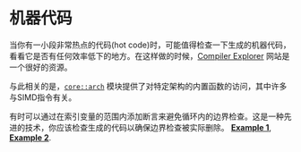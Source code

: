 # 机器代码

当你有一小段非常热点的代码(hot code)时，可能值得检查一下生成的机器代码，看看它是否有任何效率低下的地方。在这样做的时候，[Compiler Explorer] 网站是一个很好的资源。

[Compiler Explorer]: https://godbolt.org/

与此相关的是，[`core::arch`] 模块提供了对特定架构的内置函数的访问，其中许多与SIMD指令有关。

[`core::arch`]: https://doc.rust-lang.org/core/arch/index.html

有时可以通过在索引变量的范围内添加断言来避免循环内的边界检查。这是一种先进的技术，你应该检查生成的代码以确保边界检查被实际删除。
[**Example 1**](https://github.com/rust-random/rand/pull/960/commits/de9dfdd86851032d942eb583d8d438e06085867b),
[**Example 2**](https://github.com/image-rs/jpeg-decoder/pull/167/files).

